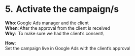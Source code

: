 # 5.  Activate the campaign/s

**Who**: Google Ads manager and the client\
**When**: After the approval from the client is received \
**Why**:  To make sure we had the client’s consent\


**How**: \
Set the campaign live in Google Ads with the client’s approval
